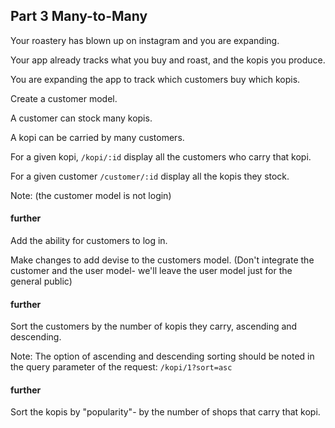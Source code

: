## Part 3 Many-to-Many

Your roastery has blown up on instagram and you are expanding.

Your app already tracks what you buy and roast, and the kopis you produce.

You are expanding the app to track which customers buy which kopis.

Create a customer model.

A customer can stock many kopis.

A kopi can be carried by many customers.

For a given kopi, `/kopi/:id` display all the customers who carry that kopi.

For a given customer `/customer/:id` display all the kopis they stock.

Note: (the customer model is not login)

#### further
Add the ability for customers to log in.

Make changes to add devise to the customers model. (Don't integrate the customer and the user model- we'll leave the user model just for the general public)

#### further
Sort the customers by the number of kopis they carry, ascending and descending.

Note: The option of ascending and descending sorting should be noted in the query parameter of the request: `/kopi/1?sort=asc`

#### further
Sort the kopis by "popularity"- by the number of shops that carry that kopi.









